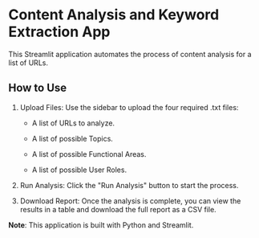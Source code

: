 # Content Analysis and Keyword Extraction App

This Streamlit application automates the process of content analysis for a list of URLs.

## How to Use

1. Upload Files: Use the sidebar to upload the four required .txt files:

    - A list of URLs to analyze.

    - A list of possible Topics.

    - A list of possible Functional Areas.

    - A list of possible User Roles.

2. Run Analysis: Click the "Run Analysis" button to start the process.

3. Download Report: Once the analysis is complete, you can view the results in a table and download the full report as a CSV file.

**Note**: This application is built with Python and Streamlit.
